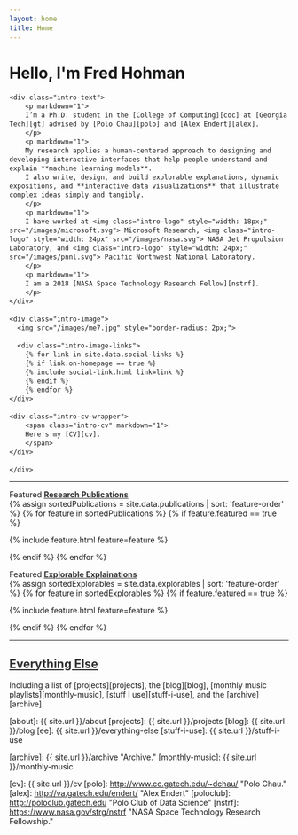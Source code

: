 ```yaml
---
layout: home
title: Home
---
```


<h1 class="intro-title">Hello, I'm Fred Hohman</h1>
<!-- *But you can call me Fred. Nice to meet you.* -->

<!-- {% include nav.html %} -->

<div class="intro">
	
	<div class="intro-text">
		<p markdown="1">
		I’m a Ph.D. student in the [College of Computing][coc] at [Georgia Tech][gt] advised by [Polo Chau][polo] and [Alex Endert][alex]. 
		</p>
		<p markdown="1">
		My research applies a human-centered approach to designing and developing interactive interfaces that help people understand and explain **machine learning models**.
		I also write, design, and build explorable explanations, dynamic expositions, and **interactive data visualizations** that illustrate complex ideas simply and tangibly.
		</p>
		<p markdown="1">
		I have worked at <img class="intro-logo" style="width: 18px;" src="/images/microsoft.svg"> Microsoft Research, <img class="intro-logo" style="width: 24px" src="/images/nasa.svg"> NASA Jet Propulsion Laboratory, and <img class="intro-logo" style="width: 24px;" src="/images/pnnl.svg"> Pacific Northwest National Laboratory.
		</p>
		<p markdown="1">
		I am a 2018 [NASA Space Technology Research Fellow][nstrf].
		</p>
	</div>

	<div class="intro-image">
	  <img src="/images/me7.jpg" style="border-radius: 2px;">

	  <div class="intro-image-links">
		{% for link in site.data.social-links %}
		{% if link.on-homepage == true %}
		{% include social-link.html link=link %}
		{% endif %}
		{% endfor %}
	</div>
	
	<div class="intro-cv-wrapper">
		<span class="intro-cv" markdown="1">
		Here's my [CV][cv].
		</span>
	</div>
	
	</div>

</div>

<!-- <div style="padding-top:15px;"></div> -->

<hr style="margin-left: 0;">
<div class="cover-wrapper">
	<div class="cover-side">
		Featured <a href="/cv#publications" style="color: #303030"><strong>Research Publications</strong></a>
	</div>
{% assign sortedPublications = site.data.publications | sort: 'feature-order' %}
{% for feature in sortedPublications %}
{% if feature.featured == true %}

{% include feature.html feature=feature %}

{% endif %}
{% endfor %}
</div>	

<!-- <hr style="margin-left: 0;"> -->

<div class="cover-wrapper">
	<div class="cover-side">
	Featured <a href="/cv#explorable-explanations" style="color: #303030"><strong>Explorable Explainations</strong></a>
</div>
{% assign sortedExplorables = site.data.explorables | sort: 'feature-order' %}
{% for feature in sortedExplorables %}
{% if feature.featured == true %}

{% include feature.html feature=feature %}

{% endif %}
{% endfor %}
</div>

<hr style="margin-left: 0;">

<h2 class="everything-else" markdown="1"><a href="/everything-else" style="color: #303030">Everything Else</a></h2>
<p class="everything-else" markdown="1">
Including a list of [projects][projects], the [blog][blog], [monthly music playlists][monthly-music], [stuff I use][stuff-i-use], and the [archive][archive].
</p>

[about]: {{ site.url }}/about
[projects]: {{ site.url }}/projects
[blog]: {{ site.url }}/blog
[ee]: {{ site.url }}/everything-else
[stuff-i-use]: {{ site.url }}/stuff-i-use
<!-- [photos]: {{ site.url }}/photos -->
[archive]: {{ site.url }}/archive "Archive."
[monthly-music]: {{ site.url }}/monthly-music

[gt]: http://www.gatech.edu "Georgia Tech"
[cse]: http://cse.gatech.edu "Georgia Tech Computational Science and Engineering"
[coc]: http://www.cc.gatech.edu "Georgia Tech College of Computing"

[cv]: {{ site.url }}/cv
[polo]: http://www.cc.gatech.edu/~dchau/ "Polo Chau."
[alex]: http://va.gatech.edu/endert/ "Alex Endert"
[poloclub]: http://poloclub.gatech.edu "Polo Club of Data Science"
[nstrf]: https://www.nasa.gov/strg/nstrf "NASA Space Technology Research Fellowship."